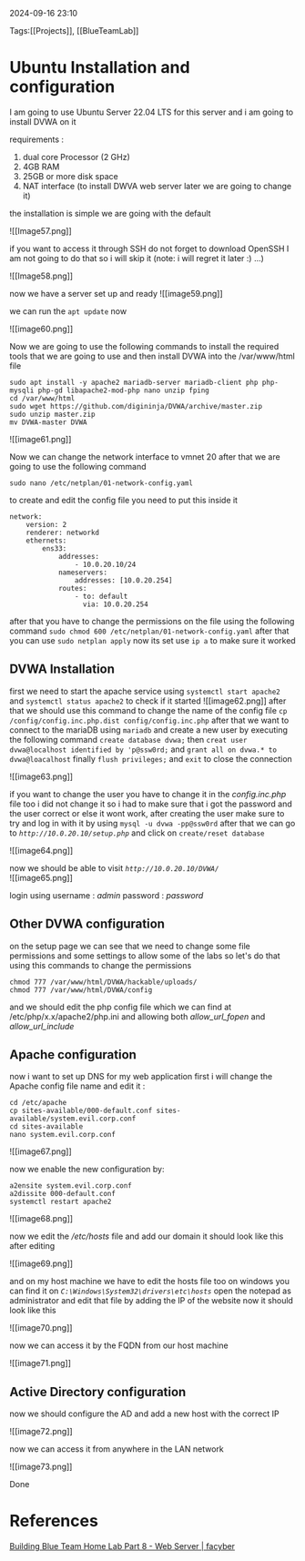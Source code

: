 2024-09-16 23:10

Tags:[[Projects]], [[BlueTeamLab]]

# Ubuntu Installation and configuration

I am going to use Ubuntu Server 22.04 LTS for this server and i am going to install DVWA on it 

requirements :
1. dual core Processor (2 GHz)
2. 4GB RAM
3. 25GB or more disk space
4. NAT interface (to install DWVA web server later we are going to change it)


the installation is simple we are going with the default 

![[Image57.png]]

if you want to access it through SSH do not forget to download OpenSSH I am not going to do that so i will skip it (note: i will regret it later :) ...)

![[Image58.png]]
 
 now we have a server set up and ready 
 ![[image59.png]]
 
 we can run the `apt update` now 
 
![[image60.png]]

Now we are going to use the following commands to install the required tools that we are going to use and then install DVWA into the /var/www/html file 

```
sudo apt install -y apache2 mariadb-server mariadb-client php php-mysqli php-gd libapache2-mod-php nano unzip fping
cd /var/www/html
sudo wget https://github.com/digininja/DVWA/archive/master.zip
sudo unzip master.zip
mv DVWA-master DVWA
```

![[image61.png]]

Now we can change the network interface to vmnet 20
after that we are going to use the following command

`sudo nano /etc/netplan/01-network-config.yaml`

to create and edit the config file 
you need to put this inside it 

```
network:
    version: 2
    renderer: networkd
    ethernets:
        ens33:
            addresses:
                - 10.0.20.10/24
            nameservers:
                addresses: [10.0.20.254]
            routes:
                - to: default
                  via: 10.0.20.254
```

after that you have to change the permissions on the file using the following command 
`sudo chmod 600 /etc/netplan/01-network-config.yaml`
after that you can use `sudo netplan apply`
now its set use `ip a` to make sure it worked

## DVWA Installation 

first we need to start the apache service using `systemctl start apache2` and  `systemctl status apache2` to check if it started 
![[image62.png]]
after that we should use this command to change the name of the config file `cp /config/config.inc.php.dist config/config.inc.php` 
after that we want to connect to the mariaDB using `mariadb` and create a new user by executing the following command  `create database dvwa;` then `creat user dvwa@localhost identified by 'p@ssw0rd;` and `grant all on dvwa.* to dvwa@loacalhost` finally `flush privileges;` and `exit` to close the connection 

![[image63.png]]

if you want to change the user you have to change it in the *config.inc.php* file too 
i did not change it so i had to make sure that i got the password and the user correct or else it wont work, after creating the user make sure to try and log in with it by using `mysql -u dvwa -pp@ssw0rd` after that we can go to *`http://10.0.20.10/setup.php`* and click on `create/reset database` 

![[image64.png]]

now we should be able to visit *`http://10.0.20.10/DVWA/`*  
![[image65.png]]

login using username : *admin* password : *password*

## Other DVWA configuration 

on the setup page we can see that we need to change some file permissions and some settings to allow some of the labs so let's do that using this commands to change the permissions 

```
chmod 777 /var/www/html/DVWA/hackable/uploads/
chmod 777 /var/www/html/DVWA/config
```

and we should edit the php config file which we can find at /etc/php/x.x/apache2/php.ini
and allowing both *allow_url_fopen* and *allow_url_include* 

## Apache configuration 

now i want to set up DNS for my web application first i will change the Apache config file name and edit it :
```
cd /etc/apache
cp sites-available/000-default.conf sites-available/system.evil.corp.conf
cd sites-available
nano system.evil.corp.conf
```

![[image67.png]]

now we enable the new configuration by: 

```
a2ensite system.evil.corp.conf
a2dissite 000-default.conf
systemctl restart apache2
```

![[image68.png]]

now we edit the */etc/hosts* file and add our domain it should look like this after editing 

![[image69.png]]

and on my host machine we have to edit the hosts file too on windows you can find it on *`C:\Windows\System32\drivers\etc\hosts`* open the notepad as administrator and edit that file by adding the IP of the website now it should look like this 

![[image70.png]]

now we can access it by the FQDN  from our host machine

![[image71.png]]

## Active Directory configuration 

now we should configure the AD and add a new host with the correct IP 

![[image72.png]]

now we can access it from anywhere in the LAN network 

![[image73.png]]

Done
# References 

[Building Blue Team Home Lab Part 8 - Web Server | facyber](https://facyber.me/posts/blue-team-lab-guide-part-8/)
